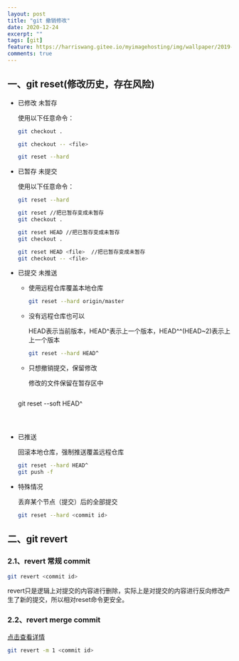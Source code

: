 ```yaml
---
layout: post
title: "git 撤销修改"
date: 2020-12-24
excerpt: ""
tags: [git]
feature: https://harriswang.gitee.io/myimagehosting/img/wallpaper/2019-10-01.jpeg
comments: true
---
```




## 一、git reset(修改历史，存在风险)

- 已修改 未暂存

  使用以下任意命令：

  ```bash
  git checkout .
  ```

  ```bash
  git checkout -- <file>
  ```

  ```bash
  git reset --hard
  ```

  

- 已暂存 未提交

  使用以下任意命令：

  ```bash
  git reset --hard
  ```

  ```bash
  git reset //把已暂存变成未暂存
  git checkout .
  ```

  ```bash
  git reset HEAD //把已暂存变成未暂存
  git checkout .
  ```

  ```bash
  git reset HEAD <file>  //把已暂存变成未暂存
  git checkout -- <file>
  ```

  

- 已提交 未推送

  - 使用远程仓库覆盖本地仓库

    ```bash
    git reset --hard origin/master
    ```

  - 没有远程仓库也可以

    HEAD表示当前版本，HEAD^表示上一个版本，HEAD^^(HEAD~2)表示上上一个版本

    ```bash
    git reset --hard HEAD^
    ```

  - 只想撤销提交，保留修改

    修改的文件保留在暂存区中
    
    ```bash
  git reset --soft HEAD^
    ```
    
    

- 已推送

  回滚本地仓库，强制推送覆盖远程仓库

  ```bash
  git reset --hard HEAD^
  git push -f
  ```




- 特殊情况

  丢弃某个节点（提交）后的全部提交
  
  ```bash
  git reset --hard <commit id>
  ```
  
  

## 二、git revert

### 2.1、revert 常规 commit

```bash
git revert <commit id>
```

revert只是逻辑上对提交的内容进行删除，实际上是对提交的内容进行反向修改产生了新的提交，所以相对reset命令更安全。

### 2.2、revert merge commit

[点击查看详情](https://www.cnblogs.com/bescheiden/articles/10563651.html)

```bash
git revert -m 1 <commit id>
```

